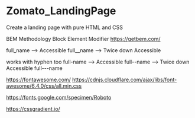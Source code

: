 # Zomato_LandingPage
Create a landing page with pure HTML and CSS


BEM Methodology
Block Element Modifier
https://getbem.com/

full_name --> Accessible
full__name --> Twice down Accessible

works with hyphen too
full-name --> Accessible
full--name --> Twice down Accessible
full---name

https://fontawesome.com/
https://cdnjs.cloudflare.com/ajax/libs/font-awesome/6.4.0/css/all.min.css

https://fonts.google.com/specimen/Roboto

https://cssgradient.io/